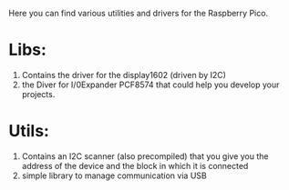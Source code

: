 Here you can find various utilities and drivers for the Raspberry Pico. 

# Libs: 
1. Contains the driver for the display1602 (driven by I2C) 
2. the Diver for I/0Expander PCF8574 that could help you develop your projects.
# Utils:
1. Contains an I2C scanner (also precompiled) that you give you the address of the device and the block in which it is connected 
2. simple library to manage communication via USB 
